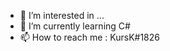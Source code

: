 
- 👀 I’m interested in ...
- 🌱 I’m currently learning C#
- 📫 How to reach me : KursK#1826

<!---
KursK-sys/KursK-sys is a ✨ special ✨ repository because its `README.md` (this file) appears on your GitHub profile.
You can click the Preview link to take a look at your changes.
--->

